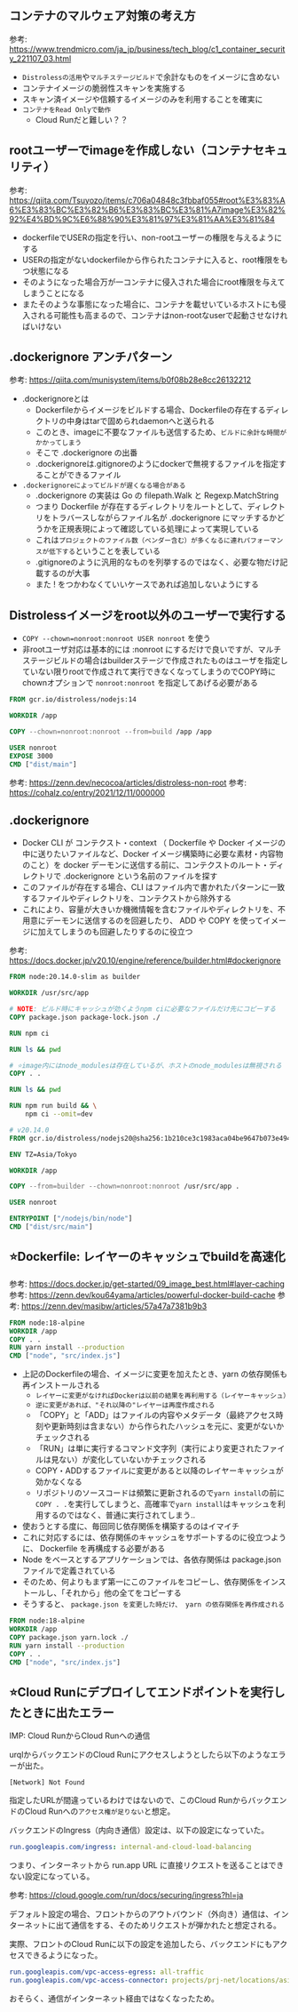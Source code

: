 ## コンテナのマルウェア対策の考え方

参考: https://www.trendmicro.com/ja_jp/business/tech_blog/c1_container_security_221107_03.html

- `Distrolessの活用`や`マルチステージビルド`で余計なものをイメージに含めない
- コンテナイメージの脆弱性スキャンを実施する
- スキャン済イメージや信頼するイメージのみを利用することを確実に
- `コンテナをRead Onlyで動作`
  - Cloud Runだと難しい？？

## rootユーザーでimageを作成しない（コンテナセキュリティ）

参考: https://qiita.com/Tsuyozo/items/c706a04848c3fbbaf055#root%E3%83%A6%E3%83%BC%E3%82%B6%E3%83%BC%E3%81%A7image%E3%82%92%E4%BD%9C%E6%88%90%E3%81%97%E3%81%AA%E3%81%84

- dockerfileでUSERの指定を行い、non-rootユーザーの権限を与えるようにする
- USERの指定がないdockerfileから作られたコンテナに入ると、root権限をもつ状態になる
- そのようになった場合万が一コンテナに侵入された場合にroot権限を与えてしまうことになる
- またそのような事態になった場合に、コンテナを載せいているホストにも侵入される可能性も高まるので、コンテナはnon-rootなuserで起動させなければいけない

## .dockerignore アンチパターン

参考: https://qiita.com/munisystem/items/b0f08b28e8cc26132212

- .dockerignoreとは
  - Dockerfileからイメージをビルドする場合、Dockerfileの存在するディレクトリの中身はtarで固められdaemonへと送られる
  - このとき、imageに不要なファイルも送信するため、`ビルドに余計な時間がかかってしまう`
  - そこで .dockerignore の出番
  - .dockerignoreは.gitignoreのようにdockerで無視するファイルを指定することができるファイル
- `.dockerignoreによってビルドが遅くなる場合がある`
  - .dockerignore の実装は Go の filepath.Walk と Regexp.MatchString
  - つまり Dockerfile が存在するディレクトリをルートとして、ディレクトリをトラバースしながらファイル名が .dockerignore にマッチするかどうかを正規表現によって確認している処理によって実現している
  - これは`プロジェクトのファイル数（ベンダー含む）が多くなるに連れパフォーマンスが低下する`ということを表している
  - .gitignoreのように汎用的なものを列挙するのではなく、必要な物だけ記載するのが大事
  - また ! をつかわなくていいケースであれば追加しないようにする

## Distrolessイメージをroot以外のユーザーで実行する

- `COPY --chown=nonroot:nonroot USER nonroot` を使う
- 非rootユーザ対応は基本的には :nonroot にするだけで良いですが、マルチステージビルドの場合はbuilderステージで作成されたものはユーザを指定していない限りrootで作成されて実行できなくなってしまうのでCOPY時にchownオプションで `nonroot:nonroot` を指定してあげる必要がある

```dockerfile
FROM gcr.io/distroless/nodejs:14

WORKDIR /app

COPY --chown=nonroot:nonroot --from=build /app /app

USER nonroot
EXPOSE 3000
CMD ["dist/main"]
```

参考: https://zenn.dev/necocoa/articles/distroless-non-root
参考: https://cohalz.co/entry/2021/12/11/000000

## .dockerignore

- Docker CLI が コンテクスト・context （ Dockerfile や Docker イメージの中に送りたいファイルなど、Docker イメージ構築時に必要な素材・内容物のこと）を docker デーモンに送信する前に、コンテクストのルート・ディレクトリで .dockerignore という名前のファイルを探す
- このファイルが存在する場合、CLI はファイル内で書かれたパターンに一致するファイルやディレクトリを、コンテクストから除外する
- これにより、容量が大きいか機微情報を含むファイルやディレクトリを、不用意にデーモンに送信するのを回避したり、 ADD や COPY を使ってイメージに加えてしまうのも回避したりするのに役立つ

参考: https://docs.docker.jp/v20.10/engine/reference/builder.html#dockerignore

```dockerfile
FROM node:20.14.0-slim as builder

WORKDIR /usr/src/app

# NOTE: ビルド時にキャッシュが効くようnpm ciに必要なファイルだけ先にコピーする
COPY package.json package-lock.json ./

RUN npm ci

RUN ls && pwd

# ⭐️image内にはnode_modulesは存在しているが、ホストのnode_modulesは無視される
COPY . .

RUN ls && pwd

RUN npm run build && \
	npm ci --omit=dev

# v20.14.0
FROM gcr.io/distroless/nodejs20@sha256:1b210ce3c1983aca04be9647b073e494bb75f02902a3ad086537fab72807ee73

ENV TZ=Asia/Tokyo

WORKDIR /app

COPY --from=builder --chown=nonroot:nonroot /usr/src/app .

USER nonroot

ENTRYPOINT ["/nodejs/bin/node"]
CMD ["dist/src/main"]
```

## ⭐️Dockerfile: レイヤーのキャッシュでbuildを高速化

参考: https://docs.docker.jp/get-started/09_image_best.html#layer-caching
参考: https://zenn.dev/kou64yama/articles/powerful-docker-build-cache
参考: https://zenn.dev/masibw/articles/57a47a7381b9b3

```dockerfile
FROM node:18-alpine
WORKDIR /app
COPY . .
RUN yarn install --production
CMD ["node", "src/index.js"]
```

- 上記のDockerfileの場合、イメージに変更を加えたとき、yarn の依存関係も再インストールされる
  - `レイヤーに変更がなければDockerは以前の結果を再利用する（レイヤーキャッシュ）`
  - `逆に変更があれば、"それ以降の"レイヤーは再度作成される`
  - 「COPY」と「ADD」はファイルの内容やメタデータ（最終アクセス時刻や更新時刻は含まない）から作られたハッシュを元に、変更がないかチェックされる
  - 「RUN」は単に実行するコマンド文字列（実行により変更されたファイルは見ない）が変化していないかチェックされる
  - COPY・ADDするファイルに変更があると以降のレイヤーキャッシュが効かなくなる
  - リポジトリのソースコードは頻繁に更新されるので`yarn install`の前に`COPY . .`を実行してしまうと、高確率で`yarn install`はキャッシュを利用するのではなく、普通に実行されてしまう..
- 使おうとする度に、毎回同じ依存関係を構築するのはイマイチ
- これに対応するには、依存関係のキャッシュをサポートするのに役立つように、 Dockerfile を再構成する必要がある
- Node をベースとするアプリケーションでは、各依存関係は package.json ファイルで定義されている
- そのため、何よりもまず第一にこのファイルをコピーし、依存関係をインストールし、「それから」他の全てをコピーする
- そうすると、 `package.json を変更した時だけ、 yarn の依存関係を再作成される`

```dockerfile
FROM node:18-alpine
WORKDIR /app
COPY package.json yarn.lock ./
RUN yarn install --production
COPY . .
CMD ["node", "src/index.js"]
```

## ⭐️Cloud Runにデプロイしてエンドポイントを実行したときに出たエラー

IMP: Cloud RunからCloud Runへの通信


urqlからバックエンドのCloud Runにアクセスしようとしたら以下のようなエラーが出た。

`[Network] Not Found`

指定したURLが間違っているわけではないので、このCloud RunからバックエンドのCloud Runへの`アクセス権が足りない`と想定。

バックエンドのIngress（内向き通信）設定は、以下の設定になっていた。

```yml
run.googleapis.com/ingress: internal-and-cloud-load-balancing
```

つまり、インターネットから run.app URL に直接リクエストを送ることはできない設定になっている。

参考: https://cloud.google.com/run/docs/securing/ingress?hl=ja

デフォルト設定の場合、フロントからのアウトバウンド（外向き）通信は、インターネットに出て通信をする、そのためリクエストが弾かれたと想定される。

実際、フロントのCloud Runに以下の設定を追加したら、バックエンドにもアクセスできるようになった。

```yml
run.googleapis.com/vpc-access-egress: all-traffic
run.googleapis.com/vpc-access-connector: projects/prj-net/locations/asia-east1/connectors/svac-s-hoge
```

おそらく、通信がインターネット経由ではなくなったため。
